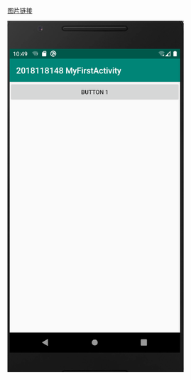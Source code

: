 [图片链接](https://github.com/TomHardyWu/2018118148_Android/blob/master/%E7%AC%AC%E4%B8%80%E6%AC%A1%E4%BD%9C%E4%B8%9A/%E5%9B%BE%E7%89%87%E6%96%87%E4%BB%B6%E5%A4%B91/%E5%B1%8F%E5%B9%95%E6%88%AA%E5%9B%BE%2001.png)

![](https://github.com/TomHardyWu/2018118148_Android/blob/master/01FirstHomeWork/img01/%E5%B1%8F%E5%B9%95%E6%88%AA%E5%9B%BE%2001.png)